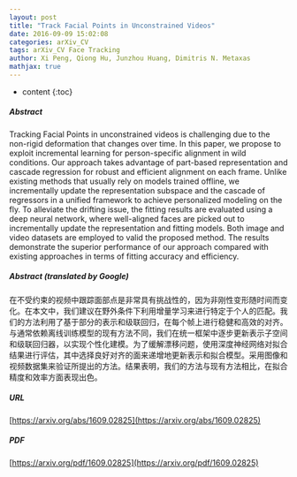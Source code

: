 ```yaml
---
layout: post
title: "Track Facial Points in Unconstrained Videos"
date: 2016-09-09 15:02:08
categories: arXiv_CV
tags: arXiv_CV Face Tracking
author: Xi Peng, Qiong Hu, Junzhou Huang, Dimitris N. Metaxas
mathjax: true
---
```


* content
{:toc}

##### Abstract
Tracking Facial Points in unconstrained videos is challenging due to the non-rigid deformation that changes over time. In this paper, we propose to exploit incremental learning for person-specific alignment in wild conditions. Our approach takes advantage of part-based representation and cascade regression for robust and efficient alignment on each frame. Unlike existing methods that usually rely on models trained offline, we incrementally update the representation subspace and the cascade of regressors in a unified framework to achieve personalized modeling on the fly. To alleviate the drifting issue, the fitting results are evaluated using a deep neural network, where well-aligned faces are picked out to incrementally update the representation and fitting models. Both image and video datasets are employed to valid the proposed method. The results demonstrate the superior performance of our approach compared with existing approaches in terms of fitting accuracy and efficiency.

##### Abstract (translated by Google)
在不受约束的视频中跟踪面部点是非常具有挑战性的，因为非刚性变形随时间而变化。在本文中，我们建议在野外条件下利用增量学习来进行特定于个人的匹配。我们的方法利用了基于部分的表示和级联回归，在每个帧上进行稳健和高效的对齐。与通常依赖离线训练模型的现有方法不同，我们在统一框架中逐步更新表示子空间和级联回归器，以实现个性化建模。为了缓解漂移问题，使用深度神经网络对拟合结果进行评估，其中选择良好对齐的面来递增地更新表示和拟合模型。采用图像和视频数据集来验证所提出的方法。结果表明，我们的方法与现有方法相比，在拟合精度和效率方面表现出色。

##### URL
[https://arxiv.org/abs/1609.02825](https://arxiv.org/abs/1609.02825)

##### PDF
[https://arxiv.org/pdf/1609.02825](https://arxiv.org/pdf/1609.02825)

